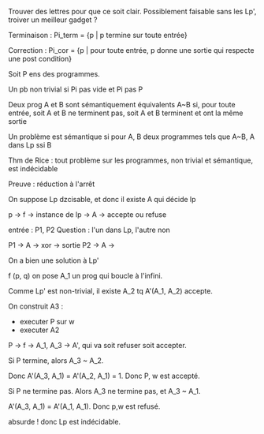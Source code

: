 Trouver des lettres pour que ce soit clair. 
Possiblement faisable sans les Lp', troiver un meilleur gadget ? 



Terminaison : 
Pi_term = {p | p termine sur toute entrée}

Correction : 
Pi_cor = {p | pour toute entrée, p donne une sortie qui respecte une post condition}


Soit P ens des programmes. 


Un pb non trivial si Pi pas vide et Pi pas P



Deux prog A et B sont sémantiquement équivalents A~B si, pour toute entrée, soit A et B ne terminent pas, soit A et B terminent et ont la même sortie 

Un problème est sémantique si pour A, B deux programmes tels que A~B, A dans Lp ssi B 

Thm de Rice : tout problème sur les programmes, non trivial et sémantique, est indécidable 

Preuve : réduction à l'arrêt

On suppose Lp dzcisable, et donc il existe A qui décide lp 

p -> f -> instance de lp -> A -> accepte ou refuse 

entrée : P1, P2 
Question : l'un dans Lp, l'autre non 

P1 -> A -> 
            xor -> sortie 
P2 -> A -> 


On a bien une solution à Lp' 

f (p, q)
on pose A_1 un prog qui boucle à l'infini. 

Comme Lp' est non-trivial, il existe A_2 tq A'(A_1, A_2) accepte. 

On construit A3 : 
- executer P sur w 
- executer A2

P -> f -> A_1, A_3 -> A', qui va soit refuser soit accepter. 

Si P termine, alors A_3 ~ A_2. 

Donc A'(A_3, A_1) = A'(A_2, A_1) = 1. Donc P, w est accepté. 

Si P ne termine pas. Alors A_3 ne termine pas, et A_3 ~ A_1. 

A'(A_3, A_1) = A'(A_1, A_1). Donc p,w est refusé. 

absurde ! donc Lp est indécidable. 